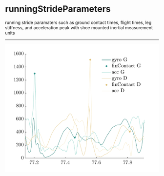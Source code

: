 # runningStrideParameters
running stride paramaters such as ground contact times, flight times, leg stiffness, and acceleration peak with shoe mounted inertial measurement units
_________________________________________
![alt text](https://github.com/PabRD/runningStrideParameters/blob/main/gitHub_Exemple.png)
